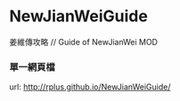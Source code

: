 NewJianWeiGuide
===============

姜維傳攻略 // Guide of NewJianWei MOD

### 單一網頁檔
url: <http://rplus.github.io/NewJianWeiGuide/>